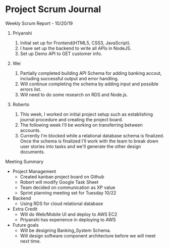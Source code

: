 # Project Scrum Journal


Weekly Scrum Report - 10/20/19

1. Priyanshi
    1. Initial set up for Frontend(HTML5, CSS3, JavaScript).
    2. I have set up the backend to write all APIs in NodeJS.
    3. Set up Demo API to GET customer info.

2. Wei
    1. Partially completed building API Schema for adding banking accout, including successful output and error handling.
    2. Will continue completing the schema by adding input and possible errors list.
    3. Will need to do some research on RDS and Node.js.

3. Roberto 
    1. This week, I worked on initial project setup such as establishing journal procedure and creating the project board. 
    2. The following week I'll be working on transferring between accounts. 
    3. Currently I'm blocked while a relational database schema is finalized. Once the schema is finalized I'll work with the team to break down user stories into tasks and we'll generate the other design documents. 

Meeting Summary
* Project Management
    * Created kanban project board on Github
    * Robert will modify Google Task Sheet 
    * Team decided on communication as XP value
    * Sprint planning meeting set for Tuesday 10/22
* Backend
    * Using RDS for cloud relational database
* Extra Credit
    * Will do Web/Mobile UI and deploy to AWS EC2
    * Priyanshi has experience in deploying to AWS
* Future goals
    * Will be designing Banking_System Schema.
    * Will design software component architecture before we will meet next time. 
    


